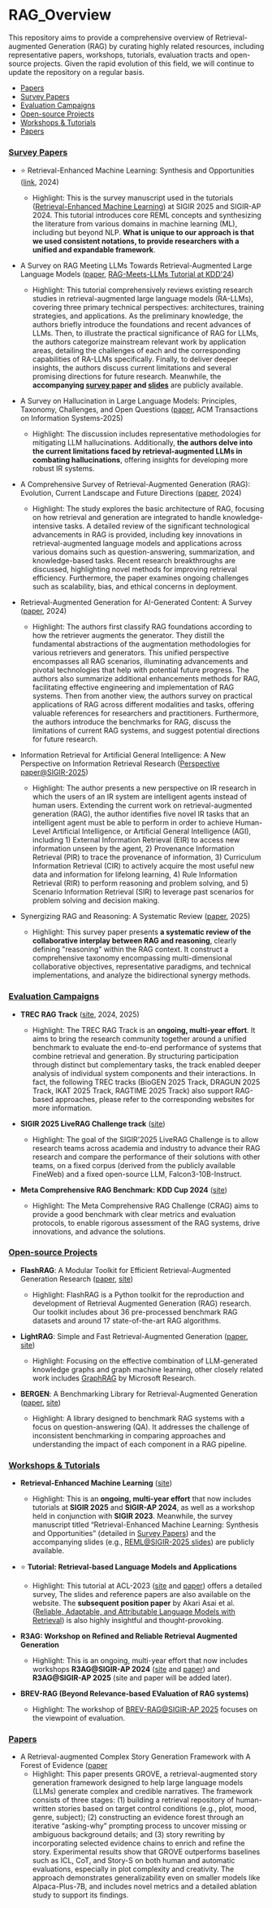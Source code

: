 # RAG_Overview

This repository aims to provide a comprehensive overview of Retrieval-augmented Generation (RAG) by curating highly related resources, including representative papers, workshops, tutorials, evaluation tracts and open-source projects.
Given the rapid evolution of this field, we will continue to update the repository on a regular basis.

- <a href="#ps">Papers</a>
- <a href="#sp">Survey Papers</a>
- <a href="#ec">Evaluation Campaigns</a>
- <a href="#op">Open-source Projects</a>
- <a href="#wt">Workshops & Tutorials</a>
- <a href="#ps">Papers</a>

### <a name="sp"></a>[Survey Papers]()

- ⭐ Retrieval-Enhanced Machine Learning: Synthesis and Opportunities ([link](https://arxiv.org/abs/2407.12982), 2024)
  - Highlight: This is the survey manuscript used in the tutorials ([Retrieval-Enhanced Machine Learning](https://retrieval-enhanced-ml.github.io)) at SIGIR 2025 and SIGIR-AP 2024. This tutorial introduces core REML concepts and synthesizing the literature from various domains in machine learning (ML), including but beyond NLP. **What is unique to our approach is that we used consistent notations, to provide researchers with a unified and expandable framework**.

- A Survey on RAG Meeting LLMs Towards Retrieval-Augmented Large Language Models ([paper](https://arxiv.org/abs/2405.06211), [RAG-Meets-LLMs Tutorial at KDD'24](https://advanced-recommender-systems.github.io/RAG-Meets-LLMs/))
  - Highlight: This tutorial comprehensively reviews existing research studies in retrieval-augmented large language models (RA-LLMs), covering three primary technical perspectives: architectures, training strategies, and applications. As the preliminary knowledge, the authors briefly introduce the foundations and recent advances of LLMs. Then, to illustrate the practical significance of RAG for LLMs, the authors categorize mainstream relevant work by application areas, detailing the challenges of each and the corresponding capabilities of RA-LLMs specifically. Finally, to deliver deeper insights, the authors discuss current limitations and several promising directions for future research. Meanwhile, the **accompanying [survey paper](https://arxiv.org/abs/2405.06211) and [slides](https://advanced-recommender-systems.github.io/RAG-Meets-LLMs/)** are publicly available.

- A Survey on Hallucination in Large Language Models: Principles, Taxonomy, Challenges, and Open Questions ([paper](https://arxiv.org/pdf/2311.05232), ACM Transactions on Information Systems-2025)
  - Highlight: The discussion includes representative methodologies for mitigating LLM hallucinations. Additionally, **the authors delve into the current limitations faced by retrieval-augmented LLMs in combating hallucinations**, offering insights for developing more robust IR systems. 

- A Comprehensive Survey of Retrieval-Augmented Generation (RAG): Evolution, Current Landscape and Future Directions ([paper](https://arxiv.org/pdf/2410.12837), 2024)
  - Highlight: The study explores the basic architecture of RAG, focusing on how retrieval and generation are integrated to handle knowledge-intensive tasks. A detailed review of the significant technological advancements in RAG is provided, including key innovations in retrieval-augmented language models and applications across various domains such as question-answering, summarization, and knowledge-based tasks. Recent research breakthroughs are discussed, highlighting novel methods for improving retrieval efficiency. Furthermore, the paper examines ongoing challenges such as scalability, bias, and ethical concerns in deployment.

- Retrieval-Augmented Generation for AI-Generated Content: A Survey ([paper](https://arxiv.org/pdf/2402.19473), 2024)
  - Highlight: The authors first classify RAG foundations according to how the retriever augments the generator. They distill the fundamental abstractions of the augmentation methodologies for various retrievers and generators. This unified perspective encompasses all RAG scenarios, illuminating advancements and pivotal technologies that help with potential future progress. The authors also summarize additional enhancements methods for RAG, facilitating effective engineering and implementation of RAG systems. Then from another view, the authors survey on practical applications of RAG across different modalities and tasks, offering valuable references for researchers and practitioners. Furthermore, the authors introduce the benchmarks for RAG, discuss the limitations of current RAG systems, and suggest potential directions for future research. 

- Information Retrieval for Artificial General Intelligence: A New Perspective on Information Retrieval Research ([Perspective paper@SIGIR-2025](https://dl.acm.org/doi/pdf/10.1145/3726302.3730349))
  - Highlight: The author presents a new perspective on IR research in which the users of an IR system are intelligent agents instead of human users. Extending the current work on retrieval-augmented generation (RAG), the author identifies five novel IR tasks that an intelligent agent must be able to perform in order to achieve Human-Level Artificial Intelligence, or Artificial General Intelligence (AGI), including 1) External Information Retrieval (EIR) to access new information unseen by the agent, 2) Provenance Information Retrieval (PIR) to trace the provenance of information, 3) Curriculum Information Retrieval (CIR) to actively acquire the most useful new data and information for lifelong learning, 4) Rule Information Retrieval (RIR) to perform reasoning and problem solving, and 5) Scenario Information Retrieval (SIR) to leverage past scenarios for problem solving and decision making. 

- Synergizing RAG and Reasoning: A Systematic Review ([paper](https://arxiv.org/pdf/2504.15909), 2025)
  - Highlight: This survey paper presents **a systematic review of the collaborative interplay between RAG and reasoning**, clearly defining "reasoning" within the RAG context. It construct a comprehensive taxonomy encompassing multi-dimensional collaborative objectives, representative paradigms, and technical implementations, and analyze the bidirectional synergy methods.

### <a name="ec"></a>[Evaluation Campaigns]()
 
- **TREC RAG Track** ([site](https://trec-rag.github.io), 2024, 2025)
  - Highlight: The TREC RAG Track is an **ongoing, multi-year effort**. It aims to bring the research community together around a unified benchmark to evaluate the end-to-end performance of systems that combine retrieval and generation. By structuring participation through distinct but complementary tasks, the track enabled deeper analysis of individual system components and their interactions. In fact, the following TREC tracks (BioGEN 2025 Track, DRAGUN 2025 Track, IKAT 2025 Track, RAGTIME 2025 Track) also support RAG-based approaches, please refer to the corresponding websites for more information.

- **SIGIR 2025 LiveRAG Challenge track** ([site](https://liverag.tii.ae)) 
  - Highlight: The goal of the SIGIR'2025 LiveRAG Challenge is to allow research teams across academia and industry to advance their RAG research and compare the performance of their solutions with other teams, on a fixed corpus (derived from the publicly available FineWeb) and a fixed open-source LLM, Falcon3-10B-Instruct.

- **Meta Comprehensive RAG Benchmark: KDD Cup 2024** ([site](https://www.aicrowd.com/challenges/meta-comprehensive-rag-benchmark-kdd-cup-2024)) 
  - Highlight: The Meta Comprehensive RAG Challenge (CRAG) aims to provide a good benchmark with clear metrics and evaluation protocols, to enable rigorous assessment of the RAG systems, drive innovations, and advance the solutions.
 
### <a name="op"></a>[Open-source Projects]()
- **FlashRAG**: A Modular Toolkit for Efficient Retrieval-Augmented Generation Research ([paper](https://arxiv.org/pdf/2405.13576), [site](https://github.com/RUC-NLPIR/FlashRAG))
  - Highlight: FlashRAG is a Python toolkit for the reproduction and development of Retrieval Augmented Generation (RAG) research. Our toolkit includes about 36 pre-processed benchmark RAG datasets and around 17 state-of-the-art RAG algorithms.

- **LightRAG**: Simple and Fast Retrieval-Augmented Generation ([paper](https://arxiv.org/pdf/2410.05779), [site](https://github.com/HKUDS/LightRAG))
  - Highlight: Focusing on the effective combination of LLM-generated knowledge graphs and graph machine learning, other closely related work includes [GraphRAG](https://github.com/microsoft/graphrag?tab=readme-ov-file) by Microsoft Research.

 - **BERGEN**: A Benchmarking Library for Retrieval-Augmented Generation ([paper](https://aclanthology.org/2024.findings-emnlp.449.pdf), [site](https://github.com/naver/bergen))
   - Highlight: A library designed to benchmark RAG systems with a focus on question-answering (QA). It addresses the challenge of inconsistent benchmarking in comparing approaches and understanding the impact of each component in a RAG pipeline.
     
### <a name="wt"></a>[Workshops & Tutorials]()
- **Retrieval-Enhanced Machine Learning** ([site](https://retrieval-enhanced-ml.github.io))
  - Highlight: This is an **ongoing, multi-year effort** that now includes tutorials at **SIGIR 2025** and **SIGIR-AP 2024**, as well as a workshop held in conjunction with **SIGIR 2023**. Meanwhile, the survey manuscript titled “Retrieval-Enhanced Machine Learning: Synthesis and Opportunities” (detailed in <a href="#sp">Survey Papers</a>) and the accompanying slides (e.g., [REML@SIGIR-2025 slides](https://retrieval-enhanced-ml.github.io/sigir-2025.html)) are publicly available.

- ⭐ **Tutorial: Retrieval-based Language Models and Applications**
  - Highlight: This tutorial at ACL-2023 ([site](https://acl2023-retrieval-lm.github.io) and [paper](https://aclanthology.org/2023.acl-tutorials.6.pdf)) offers a detailed survey, The slides and reference papers are also available on the website. The **subsequent position paper** by Akari Asai et al. ([Reliable, Adaptable, and Attributable Language Models with Retrieval](https://arxiv.org/abs/2403.03187)) is also highly insightful and thought-provoking.

- **R3AG: Workshop on Refined and Reliable Retrieval Augmented Generation** 
  - Highlight: This is an ongoing, multi-year effort that now includes workshops **R3AG@SIGIR-AP 2024** ([site](https://r3ag-sigir-ap.github.io/) and [paper](https://arxiv.org/pdf/2410.20598)) and **R3AG@SIGIR-AP 2025** (site and paper will be added later).

- **BREV-RAG (Beyond Relevance-based EValuation of RAG systems)**
  - Highlight: The workshop of [BREV-RAG@SIGIR-AP 2025](http://sakailab.com/brev-rag/) focuses on the viewpoint of evaluation.
 
### <a name="ps"></a>[Papers]()
- A Retrieval-augmented Complex Story Generation Framework with A Forest of Evidence ([paper](https://arxiv.org/pdf/2310.05388)
  - Highlight: This paper presents GROVE, a retrieval-augmented story generation framework designed to help large language models (LLMs) generate complex and credible narratives. The framework consists of three stages: (1) building a retrieval repository of human-written stories based on target control conditions (e.g., plot, mood, genre, subject); (2) constructing an evidence forest through an iterative “asking-why” prompting process to uncover missing or ambiguous background details; and (3) story rewriting by incorporating selected evidence chains to enrich and refine the story. Experimental results show that GROVE outperforms baselines such as ICL, CoT, and Story-S on both human and automatic evaluations, especially in plot complexity and creativity. The approach demonstrates generalizability even on smaller models like Alpaca-Plus-7B, and includes novel metrics and a detailed ablation study to support its findings.
